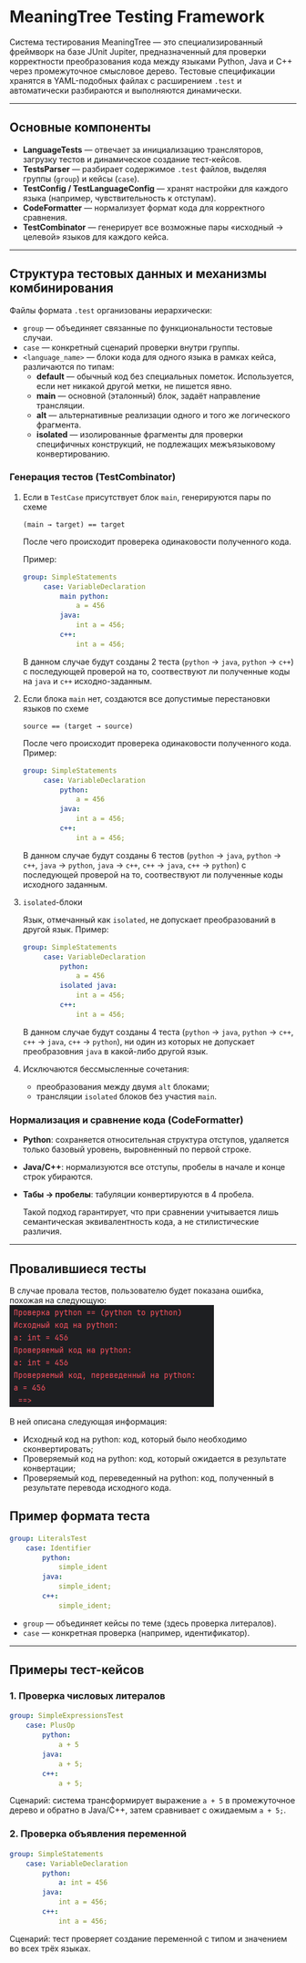 # MeaningTree Testing Framework

Система тестирования MeaningTree — это специализированный фреймворк на базе JUnit Jupiter, предназначенный для проверки корректности преобразования кода между языками Python, Java и C++ через промежуточное смысловое дерево. Тестовые спецификации хранятся в YAML-подобных файлах с расширением `.test` и автоматически разбираются и выполняются динамически.

---

## Основные компоненты

- **LanguageTests** — отвечает за инициализацию трансляторов, загрузку тестов и динамическое создание тест-кейсов.  
- **TestsParser** — разбирает содержимое `.test` файлов, выделяя группы (`group`) и кейсы (`case`).  
- **TestConfig / TestLanguageConfig** — хранят настройки для каждого языка (например, чувствительность к отступам).  
- **CodeFormatter** — нормализует формат кода для корректного сравнения.  
- **TestCombinator** — генерирует все возможные пары «исходный → целевой» языков для каждого кейса.

---

## Структура тестовых данных и механизмы комбинирования

Файлы формата `.test` организованы иерархически:

- `group` — объединяет связанные по функциональности тестовые случаи.
- `case` — конкретный сценарий проверки внутри группы.
- `<language_name>` — блоки кода для одного языка в рамках кейса, различаются по типам:
  - **default** — обычный код без специальных пометок. Используется, если нет никакой другой метки, не пишется явно.
  - **main** — основной (эталонный) блок, задаёт направление трансляции.
  - **alt** — альтернативные реализации одного и того же логического фрагмента.
  - **isolated** — изолированные фрагменты для проверки специфичных конструкций, не подлежащих межъязыковому конвертированию.

### Генерация тестов (TestCombinator)

1. Если в `TestCase` присутствует блок `main`, генерируются пары по схеме  
   ```
   (main → target) == target
   ```
   После чего происходит проверека одинаковости полученного кода.
   
   Пример:
   ```yaml
   group: SimpleStatements
        case: VariableDeclaration
            main python:
                a = 456
            java:
                int a = 456;
            c++:
                int a = 456;
   ```
   В данном случае будут созданы 2 теста (`python` -> `java`, `python` -> `c++`) с последующей проверой на то,
   соотвествуют ли полученные коды на `java` и `c++` исходно-заданным.

2. Если блока `main` нет, создаются все допустимые перестановки языков по схеме  
   ```
   source == (target → source)
   ```
   После чего происходит проверека одинаковости полученного кода.
   Пример:
   ```yaml
   group: SimpleStatements
        case: VariableDeclaration
            python:
                a = 456
            java:
                int a = 456;
            c++:
                int a = 456;
   ```
   В данном случае будут созданы 6 тестов (`python` -> `java`, `python` -> `c++`, `java` -> `python`, `java` -> `c++`, `c++` -> `java`, `c++` -> `python`) с последующей проверой на то, соотвествуют ли полученные коды исходного заданным.

3. `isolated`-блоки

    Язык, отмечанный как `isolated`, не допускает преобразований в другой язык.
    Пример:
   ```yaml
   group: SimpleStatements
        case: VariableDeclaration
            python:
                a = 456
            isolated java:
                int a = 456;
            c++:
                int a = 456;
   ```
   В данном случае будут созданы 4 теста (`python` -> `java`, `python` -> `c++`, `c++` -> `java`, `c++` -> `python`),
   ни один из которых не допускает преобразовния `java` в какой-либо другой язык.

4. Исключаются бессмысленные сочетания:
   - преобразования между двумя `alt` блоками;
   - трансляции `isolated` блоков без участия `main`.

### Нормализация и сравнение кода (CodeFormatter)

- **Python**: сохраняется относительная структура отступов, удаляется только базовый уровень, выровненный по первой строке.
- **Java/C++**: нормализуются все отступы, пробелы в начале и конце строк убираются.
- **Табы → пробелы**: табуляции конвертируются в 4 пробела.

    Такой подход гарантирует, что при сравнении учитывается лишь семантическая эквивалентность кода, а не стилистические различия.
---

## Провалившиеся тесты

В случае провала тестов, пользователю будет показана ошибка, похожая на следующую:
![error_test](./error_test.png)

В ней описана следующая информация:
- Исходный код на python: код, который было необходимо сконвертировать;
- Проверяемый код на python: код, который ожидается в результате конвертации;
- Проверяемый код, переведенный на python: код, полученный в результате перевода исходного кода.

## Пример формата теста

```yaml
group: LiteralsTest
    case: Identifier
        python:
            simple_ident
        java:
            simple_ident;
        c++:
            simple_ident;
```

- `group` — объединяет кейсы по теме (здесь проверка литералов).  
- `case` — конкретная проверка (например, идентификатор).  

---

## Примеры тест-кейсов

### 1. Проверка числовых литералов

```yaml
group: SimpleExpressionsTest
    case: PlusOp
        python:
            a + 5
        java:
            a + 5;
        c++:
            a + 5;
```

Сценарий: система трансформирует выражение `a + 5` в промежуточное дерево и обратно в Java/C++, затем сравнивает с ожидаемым `a + 5;`.

### 2. Проверка объявления переменной

```yaml
group: SimpleStatements
    case: VariableDeclaration
        python:
            a: int = 456
        java:
            int a = 456;
        c++:
            int a = 456;
```

Сценарий: тест проверяет создание переменной с типом и значением во всех трёх языках.
